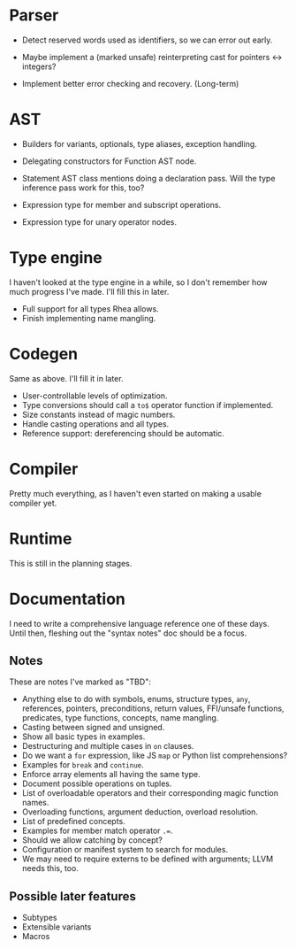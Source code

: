 # Parser

* Detect reserved words used as identifiers, so we can error out early.

* Maybe implement a (marked unsafe) reinterpreting cast for pointers <-> integers?
* Implement better error checking and recovery. (Long-term)

# AST

* Builders for variants, optionals, type aliases, exception handling.

* Delegating constructors for Function AST node.
* Statement AST class mentions doing a declaration pass. Will the type inference pass work for this, too?
* Expression type for member and subscript operations.
* Expression type for unary operator nodes.

# Type engine

I haven't looked at the type engine in a while, so I don't remember how much progress I've made. I'll fill this in later.

* Full support for all types Rhea allows.
* Finish implementing name mangling.

# Codegen

Same as above. I'll fill it in later.

* User-controllable levels of optimization.
* Type conversions should call a `to$` operator function if implemented.
* Size constants instead of magic numbers.
* Handle casting operations and all types.
* Reference support: dereferencing should be automatic.

# Compiler

Pretty much everything, as I haven't even started on making a usable compiler yet.

# Runtime

This is still in the planning stages.

# Documentation

I need to write a comprehensive language reference one of these days. Until then, fleshing out the "syntax notes" doc should be a focus.

## Notes

These are notes I've marked as "TBD":

* Anything else to do with symbols, enums, structure types, `any`, references, pointers, preconditions, return values, FFI/unsafe functions, predicates, type functions, concepts, name mangling.
* Casting between signed and unsigned.
* Show all basic types in examples.
* Destructuring and multiple cases in `on` clauses.
* Do we want a `for` expression, like JS `map` or Python list comprehensions?
* Examples for `break` and `continue`.
* Enforce array elements all having the same type.
* Document possible operations on tuples.
* List of overloadable operators and their corresponding magic function names.
* Overloading functions, argument deduction, overload resolution.
* List of predefined concepts.
* Examples for member match operator `.=`.
* Should we allow catching by concept?
* Configuration or manifest system to search for modules.
* We may need to require externs to be defined with arguments; LLVM needs this, too.

## Possible later features

* Subtypes
* Extensible variants
* Macros
